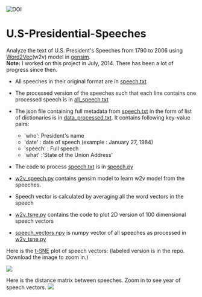 ![DOI](https://zenodo.org/badge/22330884.svg)
# U.S-Presidential-Speeches
Analyze the text of U.S. President's Speeches from 1790 to 2006 using [Word2Vec](https://en.wikipedia.org/wiki/Word2vec)(w2v) model in [gensim](https://radimrehurek.com/gensim/).<br>
<b>Note:</b> I worked on this project in July, 2014. There has been a lot of progress since then. <br>

- All speeches in their original format are in [speech.txt](./speech.txt)
- The processed version of the speeches such that each line contains one processed speech is in [all_speech.txt](./all_speech.txt)
- The json file containing full metadata from [speech.txt](./speech.txt) in the form of list of dictionaries is in [data_processed.txt](./data_processed.txt). It contains following key-value pairs:
  - 'who': President's name
  - 'date' : date of speech (example : January 27, 1984)
  - 'speech' : Full speech
  - 'what' :'State of the Union Address'

- The code to process [speech.txt](./speech.txt) is in [speech.py](./speech.py)
- [w2v_speech.py](w2v_speech.py) contains gensim model to learn w2v model from the speeches.
- Speech vector is calculated by averaging all the word vectors in the speech
- [w2v_tsne.py](./w2v_tsne.py) contains the code to plot 2D version of 100 dimensional speech vectors
- [speech_vectors.npy](./speech_vectors.npy) is numpy vector of all speeches as processed in [w2v_tsne.py](./w2v_tsne.py)


Here is the [t-SNE](https://en.wikipedia.org/wiki/T-distributed_stochastic_neighbor_embedding) plot of speech vectors: (labeled version is in the repo. Download the image to zoom in.)

![](./plot_without_labels.png)

Here is the distance matrix between speeches. Zoom in to see year of speech vectors.
![](./Speech_distances.png)
